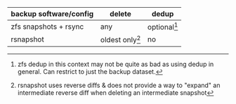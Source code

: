 

| backup software/config| delete          | dedup        |
|-----------------------|-----------------|--------------|
| zfs snapshots + rsync | any             | optional[^1] |
| rsnapshot             | oldest only[^2] | no           |

[^1]: zfs dedup in this context may not be quite as bad as using dedup in
  general. Can restrict to just the backup dataset.

[^2]: rsnapshot uses reverse diffs & does not provide a way to "expand" an
  intermediate reverse diff when deleting an intermediate snapshot
